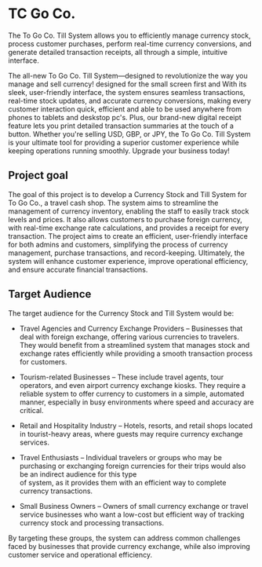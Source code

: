 # TC Go Co.
The To Go Co. Till System allows you to efficiently manage currency stock, process customer purchases, perform real-time currency conversions, and generate detailed transaction receipts, all through a simple, intuitive interface.

The all-new To Go Co. Till System—designed to revolutionize the way you manage and sell currency! designed for the small screen first and With its sleek, user-friendly interface, the system ensures seamless transactions, real-time stock updates, and accurate currency conversions, making every customer interaction quick, efficient and able to be used anywhere from phones to tablets and deskstop pc's. Plus, our brand-new digital receipt feature lets you print detailed transaction summaries at the touch of a button. Whether you're selling USD, GBP, or JPY, the To Go Co. Till System is your ultimate tool for providing a superior customer experience while keeping operations running smoothly. Upgrade your business today!

## Project goal
The goal of this project is to develop a Currency Stock and Till System for To Go Co., a travel cash shop. The system aims to streamline the management of currency inventory, enabling the staff to easily track stock levels and prices. It also allows customers to purchase foreign currency, with real-time exchange rate calculations, and provides a receipt for every transaction. The project aims to create an efficient, user-friendly interface for both admins and customers, simplifying the process of currency management, purchase transactions, and record-keeping. Ultimately, the system will enhance customer experience, improve operational efficiency, and ensure accurate financial transactions.

## Target Audience
The target audience for the Currency Stock and Till System would be:

- Travel Agencies and Currency Exchange Providers – Businesses that deal with foreign exchange, offering various currencies to travelers. They would benefit from a   streamlined system that manages stock and exchange rates efficiently while providing a smooth transaction process for customers.

- Tourism-related Businesses – These include travel agents, tour operators, and even airport currency exchange kiosks. They require a reliable system to offer currency to 
  customers in a simple, automated manner, especially in busy environments where speed and accuracy are critical.

 - Retail and Hospitality Industry – Hotels, resorts, and retail shops located in tourist-heavy areas, where guests may require currency exchange services.

-  Travel Enthusiasts – Individual travelers or groups who may be purchasing or exchanging foreign currencies for their trips would also be an indirect audience for this type  
   of system, as it provides them with an efficient way to complete currency transactions.

-  Small Business Owners – Owners of small currency exchange or travel service businesses who want a low-cost but efficient way of tracking currency stock and processing 
   transactions.

By targeting these groups, the system can address common challenges faced by businesses that provide currency exchange, while also improving customer service and operational efficiency.